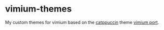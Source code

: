 # vimium-themes
My custom themes for vimium based on the [catppuccin](https://github.com/catppuccin) theme [vimium port](https://github.com/catppuccin/vimium).
